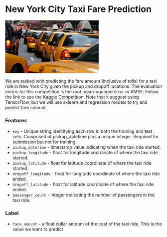 # New York City Taxi Fare Prediction

<img src="/image/taxi_cover.jpg" width="300">

We are tasked with predicting the fare amount (inclusive of tolls) for a taxi ride in New York City given the pickup and dropoff locations. The evaluation metric for this competition is the root mean-squared error or RMSE. Follow the link to see the [Kaggle Competition](https://www.kaggle.com/c/new-york-city-taxi-fare-prediction/overview/description). Note that it suggest using TensorFlow, but we will use sklearn and regression models to try and predict fare amount.

### Features
- `key` - Unique string identifying each row in both the training and test sets. Comprised of pickup_datetime plus a unique integer. Required for submission but not for training.
- `pickup_datetime` - timestamp value indicating when the taxi ride started.
- `pickup_longitude` - float for longitude coordinate of where the taxi ride started.
- `pickup_latitude` - float for latitude coordinate of where the taxi ride started.
- `dropoff_longitude` - float for longitude coordinate of where the taxi ride ended.
- `dropoff_latitude` - float for latitude coordinate of where the taxi ride ended.
- `passenger_count` - integer indicating the number of passengers in the taxi ride.

### Label
- `fare_amount` - a float dollar amount of the cost of the taxi ride. This is the value we want to predict
